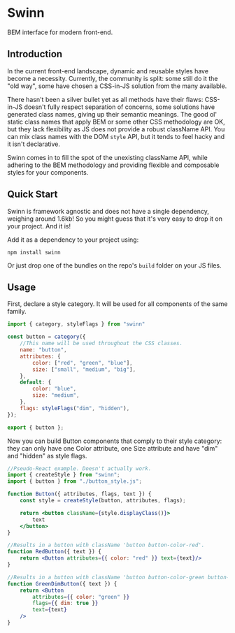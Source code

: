 # Swinn
BEM interface for modern front-end.


## Introduction

In the current front-end landscape, dynamic and reusable styles have become a necessity. Currently, the community is split: some still do it the "old way", some have chosen a CSS-in-JS solution from the many available.

There hasn't been a silver bullet yet as all methods have their flaws: CSS-in-JS doesn't fully respect separation of concerns, some solutions have generated class names, giving up their semantic meanings. The good ol' static class names that apply BEM or some other CSS methodology are OK, but they lack flexibility as JS does not provide a robust className API. You can mix class names with the DOM `style` API, but it tends to feel hacky and it isn't declarative.

Swinn comes in to fill the spot of the unexisting className API, while adhering to the BEM methodology and providing flexible and composable styles for your components.

## Quick Start

Swinn is framework agnostic and does not have a single dependency, weighing around 1.6kb! So you might guess that it's very easy to drop it on your project. And it is!

Add it as a dependency to your project using:
```
npm install swinn
```

Or just drop one of the bundles on the repo's `build` folder on your JS files.

## Usage

First, declare a style category. It will be used for all components of the same family.

```js
import { category, styleFlags } from "swinn"

const button = category({
    //This name will be used throughout the CSS classes.
    name: "button",
    attributes: {
        color: ["red", "green", "blue"],
        size: ["small", "medium", "big"],
    },
    default: {
        color: "blue",
        size: "medium",
    },
    flags: styleFlags("dim", "hidden"),
});

export { button };
```

Now you can build Button components that comply to their style category: they can only have one Color attribute, one Size attribute and have "dim" and "hidden" as style flags.

```jsx
//Pseudo-React example. Doesn't actually work.
import { createStyle } from "swinn";
import { button } from "./button_style.js";

function Button({ attributes, flags, text }) {
    const style = createStyle(button, attributes, flags);

    return <button className={style.displayClass()}>
        text
    </button>
}

//Results in a button with className 'button button-color-red'.
function RedButton({ text }) {
    return <Button attributes={{ color: "red" }} text={text}/>
}

//Results in a button with className 'button button-color-green button-dim'.
function GreenDimButton({ text }) {
    return <Button 
        attributes={{ color: "green" }}
        flags={{ dim: true }}
        text={text}
    />
}
```